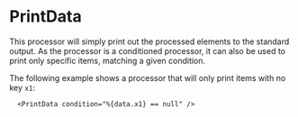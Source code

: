 PrintData
=========

This processor will simply print out the processed elements to the
standard output. As the processor is a conditioned processor, it can
also be used to print only specific items, matching a given condition.

The following example shows a processor that will only print items
with no key `x1`:

      <PrintData condition="%{data.x1} == null" />
